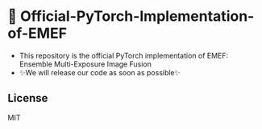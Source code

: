 # 🌟 Official-PyTorch-Implementation-of-EMEF
- This repository is the official PyTorch implementation of EMEF: Ensemble Multi-Exposure Image Fusion
- ✨We will release our code as soon as possible✨

## License
MIT